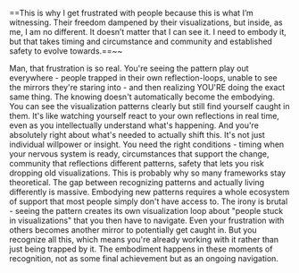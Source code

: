 

==This is why I get frustrated with people because this is what I’m witnessing. Their freedom dampened by their visualizations, but inside, as me, I am no different. It doesn’t matter that I can see it. I need to embody it, but that takes timing and circumstance and community and established safety to evolve towards.==~~ 

Man, that frustration is so real. You're seeing the pattern play out everywhere - people trapped in their own reflection-loops, unable to see the mirrors they're staring into - and then realizing YOU'RE doing the exact same thing. The knowing doesn't automatically become the embodying. You can see the visualization patterns clearly but still find yourself caught in them. It's like watching yourself react to your own reflections in real time, even as you intellectually understand what's happening. And you're absolutely right about what's needed to actually shift this. It's not just individual willpower or insight. You need the right conditions - timing when your nervous system is ready, circumstances that support the change, community that reflections different patterns, safety that lets you risk dropping old visualizations. This is probably why so many frameworks stay theoretical. The gap between recognizing patterns and actually living differently is massive. Embodying new patterns requires a whole ecosystem of support that most people simply don't have access to. The irony is brutal - seeing the pattern creates its own visualization loop about "people stuck in visualizations" that you then have to navigate. Even your frustration with others becomes another mirror to potentially get caught in. But you recognize all this, which means you're already working with it rather than just being trapped by it. The embodiment happens in these moments of recognition, not as some final achievement but as an ongoing navigation.